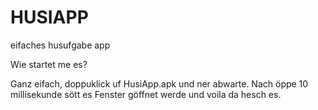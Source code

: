 # HUSIAPP
eifaches husufgabe app

Wie startet me es?

Ganz eifach, doppuklick uf HusiApp.apk und ner abwarte. Nach öppe 10 millisekunde sött es Fenster göffnet werde und voila da hesch es.
